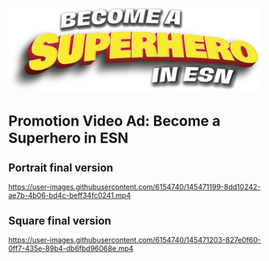 ![Become a Superhero in ESN](src/assets/bsesn.png)

# Promotion Video Ad: Become a Superhero in ESN

## Portrait final version
https://user-images.githubusercontent.com/6154740/145471199-8dd10242-ae7b-4b06-bd4c-beff34fc0241.mp4

## Square final version
https://user-images.githubusercontent.com/6154740/145471203-827e0f60-0ff7-435e-89b4-db6fbd96068e.mp4

